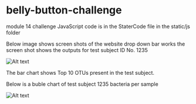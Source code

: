 # belly-button-challenge
module 14 challenge 
JavaScript code is in the StaterCode file in the static/js folder

Below image shows screen shots of the website drop down bar works the screen shot shows the outputs for test subject ID No. 1235

![Alt text](https://file%2B.vscode-resource.vscode-cdn.net/var/folders/j2/6yl2nxb11rdc4c21ddg9t7280000gn/T/TemporaryItems/NSIRD_screencaptureui_mto8wI/Screenshot%202023-03-30%20at%201.47.54%20PM.png?version%3D1680198481922)

The bar chart shows Top 10 OTUs present in the test subject.

Below is a buble chart of test subject 1235 bacteria per sample

![Alt text](https://file%2B.vscode-resource.vscode-cdn.net/var/folders/j2/6yl2nxb11rdc4c21ddg9t7280000gn/T/TemporaryItems/NSIRD_screencaptureui_MwnbJo/Screenshot%202023-03-30%20at%201.49.15%20PM.png?version%3D1680198558820)